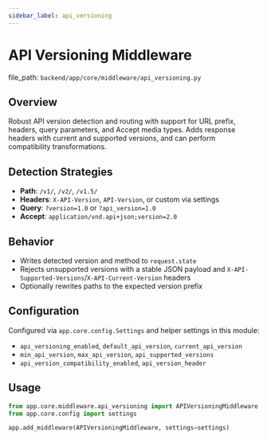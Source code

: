 ```yaml
---
sidebar_label: api_versioning
---
```


# API Versioning Middleware

  file_path: `backend/app/core/middleware/api_versioning.py`

## Overview

Robust API version detection and routing with support for URL prefix, headers,
query parameters, and Accept media types. Adds response headers with current
and supported versions, and can perform compatibility transformations.

## Detection Strategies

- **Path**: `/v1/`, `/v2/`, `/v1.5/`
- **Headers**: `X-API-Version`, `API-Version`, or custom via settings
- **Query**: `?version=1.0` or `?api_version=1.0`
- **Accept**: `application/vnd.api+json;version=2.0`

## Behavior

- Writes detected version and method to `request.state`
- Rejects unsupported versions with a stable JSON payload and
`X-API-Supported-Versions`/`X-API-Current-Version` headers
- Optionally rewrites paths to the expected version prefix

## Configuration

Configured via `app.core.config.Settings` and helper settings in this module:

- `api_versioning_enabled`, `default_api_version`, `current_api_version`
- `min_api_version`, `max_api_version`, `api_supported_versions`
- `api_version_compatibility_enabled`, `api_version_header`

## Usage

```python
from app.core.middleware.api_versioning import APIVersioningMiddleware
from app.core.config import settings

app.add_middleware(APIVersioningMiddleware, settings=settings)
```

